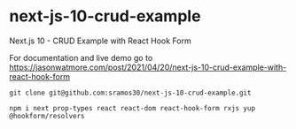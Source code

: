 # next-js-10-crud-example

Next.js 10 - CRUD Example with React Hook Form

For documentation and live demo go to https://jasonwatmore.com/post/2021/04/20/next-js-10-crud-example-with-react-hook-form

```
git clone git@github.com:sramos30/next-js-10-crud-example.git

npm i next prop-types react react-dom react-hook-form rxjs yup @hookform/resolvers

```

